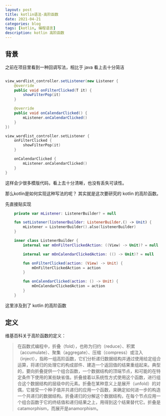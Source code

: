 ```yaml
---
layout: post
title: kotlin语法-高阶函数
date: 2021-04-21
categories: blog
tags: [kotlin, 编程语言]
description: kotlin 高阶函数
---
```


## 背景
之前在项目里看到一种回调写法，相比于 java 看上去十分简洁

```java

view_wordlist_controller.setListener(new Listener {
    @override
    public void onFilterClicked(T it) {
        showFilterPop(it)
    }

    @override
    public void onCalendarClicked() {
        mListener.onCalendarClicked()
    }
})

```

```kotlin
view_wordlist_controller.setListener {
    onFilterClicked {
        showFilterPop(it)
    }

    onCalendarClicked {
        mListener.onCalendarClicked()
    }
}

```

这样会少很多模版代码，看上去十分清晰，也没有丢失可读性。

那么kotlin是如何实现这种写法的呢？ 其实就是这次要研究的 kotlin 的高阶函数。

先直接贴实现

```kotlin
    private var mListener: ListenerBuilder? = null

    fun setListener(listenerBuilder: ListenerBuilder.() -> Unit) {
        mListener = ListenerBuilder().also(listenerBuilder)
    }

    inner class ListenerBuilder {
        internal var mOnFilterClickedAction: ((View) -> Unit)? = null

        internal var mOnCalendarClickedAction: (() -> Unit)? = null

        fun onFilterClicked(action: (View) -> Unit) {
            mOnFilterClickedAction = action
        }

        fun onCalendarClicked(action: () -> Unit) {
            mOnCalendarClickedAction = action
        }
    }
```

这里涉及到了 kotlin 的高阶函数

## 定义
维基百科关于高阶函数的定义：
> 在函数式编程中，折叠（fold），也称为归约（reduce）、积累（accumulate）、聚集（aggregate）、压缩（compress）或注入（inject），指称一组高阶函数，它们分析递归数据结构并通过使用给定组合运算，将递归的处理它的构成部件、建造一个返回值的结果重组起来。典型的，要向折叠提供一个组合函数，一个数据结构的顶端节点，和可能的在特定条件下使用的某些缺省值。折叠接着以系统性方式使用这个函数，进行组合这个数据结构的层级中的元素。折叠在某种意义上是展开（unfold）的对偶，它接受一个种子值并共递归的应用一个函数，来确定如何进一步的构造一个共递归的数据结构。折叠递归的分解这个数据结构，在每个节点应用一个组合函数于它的终结值和递归结果之上，用得到这个结果替代它。折叠是catamorphism，而展开是anamorphism。



